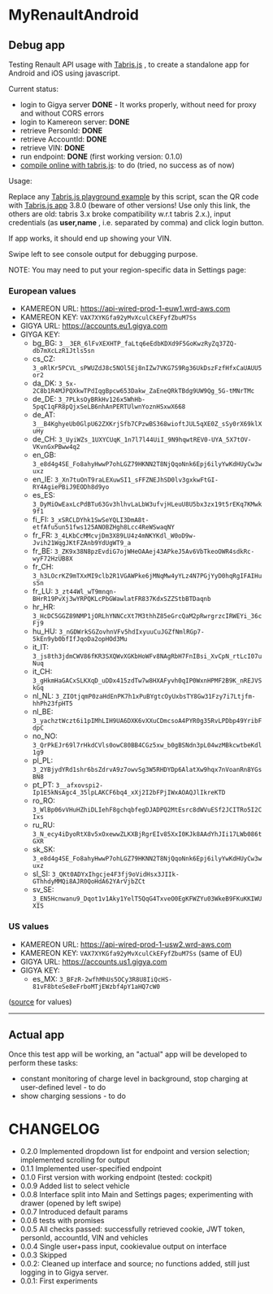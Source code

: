 # MyRenaultAndroid

## Debug app
Testing Renault API usage with [Tabris.js](https://tabris.com/) , to create a standalone app for Android and iOS using javascript.

Current status:
 - login to Gigya server **DONE** - It works properly, without need for proxy and without CORS errors
 - login to Kamereon server: **DONE**
 - retrieve PersonId: **DONE**
 - retrieve AccountId: **DONE**
 - retrieve VIN: **DONE**
 - run endpoint: **DONE** (first working version: 0.1.0)
 - [compile online with tabris.js](https://build.tabris.com/): to do (tried, no success as of now)

Usage:

Replace any [Tabris.js playground example](https://playground.tabris.com/#) by this script, scan the QR code with [Tabris.js app](https://play.google.com/store/apps/details?id=com.eclipsesource.tabris.js) 3.8.0 (beware of other versions! Use only this link, the others are old:  tabris 3.x broke compatibility w.r.t tabris 2.x.), input credentials (as **user,name** , i.e. separated by comma) and click login button. 

If app works, it should end up showing your VIN.

Swipe left to see console output for debugging purpose.

NOTE: You may need to put your region-specific data in Settings page: 


### European values

- KAMEREON URL: https://api-wired-prod-1-euw1.wrd-aws.com
- KAMEREON KEY: `VAX7XYKGfa92yMvXculCkEFyfZbuM7Ss`
- GIGYA URL: https://accounts.eu1.gigya.com
- GIYGA KEY:
    - bg_BG: `3__3ER_6lFvXEXHTP_faLtq6eEdbKDXd9F5GoKwzRyZq37ZQ-db7mXcLzR1Jtls5sn`
    - cs_CZ: `3_oRlKr5PCVL_sPWUZdJ8c5NOl5Ej8nIZw7VKG7S9Rg36UkDszFzfHfxCaUAUU5or2`
    - da_DK: `3_5x-2C8b1R4MJPQXkwTPdIqgBpcw653Dakw_ZaEneQRkTBdg9UW9Qg_5G-tMNrTMc`
    - de_DE: `3_7PLksOyBRkHv126x5WhHb-5pqC1qFR8pQjxSeLB6nhAnPERTUlwnYoznHSxwX668`
    - de_AT: `3__B4KghyeUb0GlpU62ZXKrjSfb7CPzwBS368wioftJUL5qXE0Z_sSy0rX69klXuHy`
    - de_CH: `3_UyiWZs_1UXYCUqK_1n7l7l44UiI_9N9hqwtREV0-UYA_5X7tOV-VKvnGxPBww4q2`
    - en_GB: `3_e8d4g4SE_Fo8ahyHwwP7ohLGZ79HKNN2T8NjQqoNnk6Epj6ilyYwKdHUyCw3wuxz`
    - en_IE: `3_Xn7tuOnT9raLEXuwSI1_sFFZNEJhSD0lv3gxkwFtGI-RY4AgiePBiJ9EODh8d9yo`
    - es_ES: `3_DyMiOwEaxLcPdBTu63Gv3hlhvLaLbW3ufvjHLeuU8U5bx3zx19t5rEKq7KMwk9f1`
    - fi_FI: `3_xSRCLDYhk1SwSeYQLI3DmA8t-etfAfu5un51fws125ANOBZHgh8Lcc4ReWSwaqNY`
    - fr_FR: `3_4LKbCcMMcvjDm3X89LU4z4mNKYKdl_W0oD9w-Jvih21WqgJKtFZAnb9YdUgWT9_a`
    - fr_BE: `3_ZK9x38N8pzEvdiG7ojWHeOAAej43APkeJ5Av6VbTkeoOWR4sdkRc-wyF72HzUB8X`
    - fr_CH: `3_h3LOcrKZ9mTXxMI9clb2R1VGAWPke6jMNqMw4yYLz4N7PGjYyD0hqRgIFAIHusSn`
    - fr_LU: `3_zt44Wl_wT9mnqn-BHrR19PvXj3wYRPQKLcPbGWawlatFR837KdxSZZStbBTDaqnb`
    - hr_HR: `3_HcDC5GGZ89NMP1jORLhYNNCcXt7M3thhZ85eGrcQaM2pRwrgrzcIRWEYi_36cFj9`
    - hu_HU: `3_nGDWrkSGZovhnVFv5hdIxyuuCuJGZfNmlRGp7-5kEn9yb0bfIfJqoDa2opHOd3Mu`
    - it_IT: `3_js8th3jdmCWV86fKR3SXQWvXGKbHoWFv8NAgRbH7FnIBsi_XvCpN_rtLcI07uNuq`
    - it_CH: `3_gHkmHaGACxSLKXqD_uDDx415zdTw7w8HXAFyvh0qIP0WxnHPMF2B9K_nREJVSkGq`
    - nl_NL: `3_ZIOtjqmP0zaHdEnPK7h1xPuBYgtcOyUxbsTY8Gw31Fzy7i7Ltjfm-hhPh23fpHT5`
    - nl_BE: `3_yachztWczt6i1pIMhLIH9UA6DXK6vXXuCDmcsoA4PYR0g35RvLPDbp49YribFdpC`
    - no_NO: `3_QrPkEJr69l7rHkdCVls0owC80BB4CGz5xw_b0gBSNdn3pL04wzMBkcwtbeKdl1g9`
    - pl_PL: `3_2YBjydYRd1shr6bsZdrvA9z7owvSg3W5RHDYDp6AlatXw9hqx7nVoanRn8YGsBN8`
    - pt_PT: `3__afxovspi2-Ip1E5kNsAgc4_35lpLAKCF6bq4_xXj2I2bFPjIWxAOAQJlIkreKTD`
    - ro_RO: `3_WlBp06vVHuHZhiDLIehF8gchqbfegDJADPQ2MtEsrc8dWVuESf2JCITRo5I2CIxs`
    - ru_RU: `3_N_ecy4iDyoRtX8v5xOxewwZLKXBjRgrEIv85XxI0KJk8AAdYhJIi17LWb086tGXR`
    - sk_SK: `3_e8d4g4SE_Fo8ahyHwwP7ohLGZ79HKNN2T8NjQqoNnk6Epj6ilyYwKdHUyCw3wuxz`
    - sl_SI: `3_QKt0ADYxIhgcje4F3fj9oVidHsx3JIIk-GThhdyMMQi8AJR0QoHdA62YArVjbZCt`
    - sv_SE: `3_EN5Hcnwanu9_Dqot1v1Aky1YelT5QqG4TxveO0EgKFWZYu03WkeB9FKuKKIWUXIS`

### US values

- KAMEREON URL: https://api-wired-prod-1-usw2.wrd-aws.com
- KAMEREON KEY: `VAX7XYKGfa92yMvXculCkEFyfZbuM7Ss`  (same of EU)
- GIGYA URL: https://accounts.us1.gigya.com
- GIGYA KEY:
    - es_MX: `3_BFzR-2wfhMhUs5OCy3R8U8IiQcHS-81vF8bteSe8eFrboMTjEWzbf4pY1aHQ7cW0 `

([source](https://github.com/swamiller/openhab-addons-bondhome/blob/48925873c206cefa1ded9ec4025ce5c7082f919e/openhab-addons-bondhome/bundles/org.openhab.binding.renault/src/main/java/org/openhab/binding/renault/internal/api/Constants.java) for values)

----------
##  Actual app

Once this test app will be working, an "actual" app will be developed to perform these tasks:

- constant monitoring of charge level in background, stop charging at user-defined level  - to do
- show charging sessions - to do




# CHANGELOG

- 0.2.0 Implemented dropdown list for endpoint and version selection; implemented scrolling for output
- 0.1.1 Implemented user-specified endpoint
- 0.1.0 First version with working endpoint (tested: cockpit)
- 0.0.9 Added list to select vehicle
- 0.0.8 Interface split into Main and Settings pages; experimenting with drawer (opened by left swipe)
- 0.0.7 Introduced default params
- 0.0.6 tests with promises
- 0.0.5 All checks passed: successfully retrieved cookie, JWT token, personId, accountId, VIN and vehicles
- 0.0.4 Single user+pass input, cookievalue output on interface
- 0.0.3 Skipped
- 0.0.2: Cleaned up interface and source; no functions added, still just logging in to Gigya server.
- 0.0.1: First experiments
